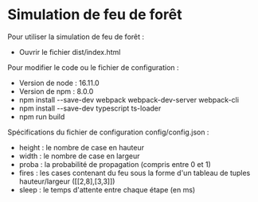 # Simulation de feu de forêt
Pour utiliser la simulation de feu de forêt :
* Ouvrir le fichier dist/index.html

Pour modifier le code ou le fichier de configuration :
* Version de node : 16.11.0
* Version de npm : 8.0.0
* npm install --save-dev webpack webpack-dev-server webpack-cli
* npm install --save-dev typescript ts-loader
* npm run build

Spécifications du fichier de configuration config/config.json :
* height : le nombre de case en hauteur
* width : le nombre de case en largeur
* proba : la probabilité de propagation (compris entre 0 et 1)
* fires : les cases contenant du feu sous la forme d'un tableau de tuples hauteur/largeur ([[2,8],[3,3]])
* sleep : le temps d'attente entre chaque étape (en ms)